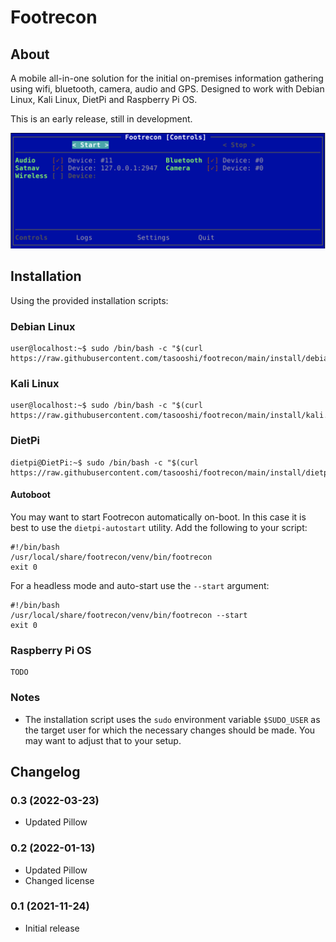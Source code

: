 # Footrecon

## About

A mobile all-in-one solution for the initial on-premises information gathering using wifi, bluetooth, camera, audio and GPS. Designed to work with Debian Linux, Kali Linux, DietPi and Raspberry Pi OS.

This is an early release, still in development.

![Footrecon - main view](docs/footrecon-screenshot.png)

## Installation

Using the provided installation scripts:

### Debian Linux

    user@localhost:~$ sudo /bin/bash -c "$(curl https://raw.githubusercontent.com/tasooshi/footrecon/main/install/debian.sh)"

### Kali Linux

    user@localhost:~$ sudo /bin/bash -c "$(curl https://raw.githubusercontent.com/tasooshi/footrecon/main/install/kali.sh)"

### DietPi

    dietpi@DietPi:~$ sudo /bin/bash -c "$(curl https://raw.githubusercontent.com/tasooshi/footrecon/main/install/dietpi.sh)"

#### Autoboot

You may want to start Footrecon automatically on-boot. In this case it is best to use the `dietpi-autostart` utility. Add the following to your script:

    #!/bin/bash
    /usr/local/share/footrecon/venv/bin/footrecon
    exit 0

For a headless mode and auto-start use the `--start` argument:

    #!/bin/bash
    /usr/local/share/footrecon/venv/bin/footrecon --start
    exit 0

### Raspberry Pi OS

    TODO

### Notes

* The installation script uses the `sudo` environment variable `$SUDO_USER` as the target user for which the necessary changes should be made. You may want to adjust that to your setup.

## Changelog

### 0.3 (2022-03-23)

* Updated Pillow

### 0.2 (2022-01-13)

* Updated Pillow
* Changed license

### 0.1 (2021-11-24)

* Initial release